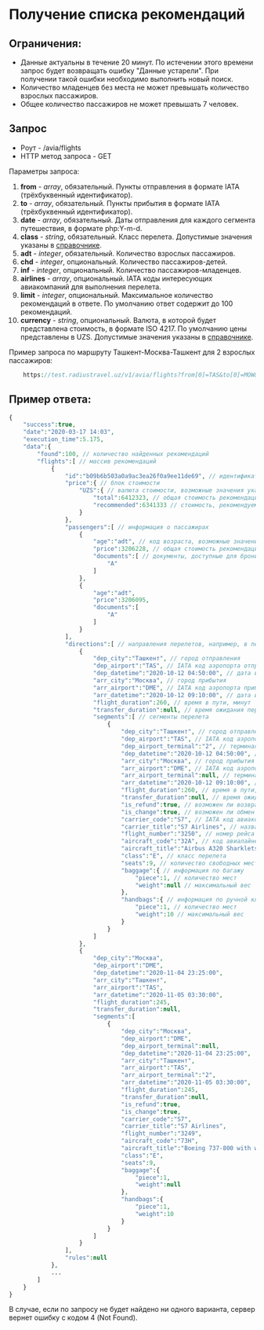 Получение списка рекомендаций
=============================

Ограничения:
------------

* Данные актуальны в течение 20 минут. По истечении этого времени запрос будет возвращать ошибку "Данные устарели". При получении такой ошибки необходимо выполнить новый поиск.
* Количество младенцев без места не может превышать количество взрослых пассажиров.
* Общее количество пассажиров не может превышать 7 человек.

Запрос
------

* Роут - /avia/flights
* HTTP метод запроса - GET

Параметры запроса:

1. **from** - *array*, обязательный. Пункты отправления в формате IATA (трёхбуквенный идентификатор).
2. **to** - *array*, обязательный. Пункты прибытия в формате IATA (трёхбуквенный идентификатор).
3. **date** - *array*, обязательный. Даты отправления для каждого сегмента путешествия, в формате php:Y-m-d.
4. **class** - *string*, обязательный. Класс перелета. Допустимые значения указаны в [справочнике](guide.md).
5. **adt** - *integer*, обязательный. Количество взрослых пассажиров.
6. **chd** - *integer*, опциональный. Количество пассажиров-детей.
7. **inf** - *integer*, опциональный. Количество пассажиров-младенцев.
8. **airlines** - *array*, опциональный. IATA коды интересующих авиакомпаний для выполнения перелета.
9. **limit** - *integer*, опциональный. Максимальное количество рекомендаций в ответе. По умолчанию ответ содержит до 100 рекомендаций.
10. **currency** - *string*, опциональный. Валюта, в которой будет представлена стоимость, в формате ISO 4217. По умолчанию цены представлены в UZS. Допустимые значения указаны в [справочнике](guide.md).

Пример запроса по маршруту Ташкент-Москва-Ташкент для 2 взрослых пассажиров:

```php
    https://test.radiustravel.uz/v1/avia/flights?from[0]=TAS&to[0]=MOW&date[0]=2020-10-12&from[1]=MOW&to[1]=TAS&date[1]=2020-11-05&adt=2&class=A&limit=50&currency=usd&token=klmnPYz52MUJPH1ZsPXw
```

Пример ответа:
--------------

```php
{
    "success":true,
    "date":"2020-03-17 14:03",
    "execution_time":5.175,
    "data":{
        "found":100, // количество найденных рекомендаций
        "flights":[ // массив рекомендаций
            {
                "id":"b09b6b503a0a9ac3ea26f0a9ee11de69", // идентификатор рекомендации, используется для бронирования
                "price":{ // блок стоимости
                    "UZS":{ // валюта стоимости, возможные значения указаны в справочнике
                        "total":6412323, // общая стоимость рекомендации
                        "recommended":6341333 // стоимость, рекомендуемая авиакомпанией
                    }
                },
                "passengers":[ // информация о пассажирах
                    {
                        "age":"adt", // код возраста, возможные значения указаны в справочнике
                        "price":3206228, // общая стоимость рекомендации для пассажира
                        "documents":[ // документы, доступные для бронирования, возможные значения указаны в справочнике
                            "A"
                        ]
                    },
                    {
                        "age":"adt",
                        "price":3206095,
                        "documents":[
                            "A"
                        ]
                    }
                ],
                "directions":[ // направления перелетов, например, в перелете Ташкент-Москва-Ташкент будет 2 направления: Ташкент-Москва и Москва-Ташкент
                    {
                        "dep_city":"Ташкент", // город отправления
                        "dep_airport":"TAS", // IATA код аэропорта отправления
                        "dep_datetime":"2020-10-12 04:50:00", // дата и время отправления по Гринвичу
                        "arr_city":"Москва", // город прибытия
                        "arr_airport":"DME", // IATA код аэропорта прибытия
                        "arr_datetime":"2020-10-12 09:10:00", // дата и время прибытия по Гринвичу
                        "flight_duration":260, // время в пути, минут
                        "transfer_duration":null, // время ожидания пересадки, минут
                        "segments":[ // сегменты перелета
                            {
                                "dep_city":"Ташкент", // город отправления
                                "dep_airport":"TAS", // IATA код аэропорта отправления
                                "dep_airport_terminal":"2", // терминал аэропорта отправления
                                "dep_datetime":"2020-10-12 04:50:00", // дата и время отправления по Гринвичу
                                "arr_city":"Москва", // город прибытия
                                "arr_airport":"DME", // IATA код аэропорта прибытия
                                "arr_airport_terminal":null, // терминал аэропорта прибытия
                                "arr_datetime":"2020-10-12 09:10:00", // дата и время прибытия по Гринвичу
                                "flight_duration":260, // время в пути, минут
                                "transfer_duration":null, // время ожидания пересадки, минут
                                "is_refund":true, // возможен ли возврат билета
                                "is_change":true, // возможен ли обмен билета
                                "carrier_code":"S7", // IATA код авиакомпании-перевозчика
                                "carrier_title":"S7 Airlines", // название авиакомпании-перевозчика
                                "flight_number":"3250", // номер рейса
                                "aircraft_code":"32A", // код авиалайнера
                                "aircraft_title":"Airbus A320 Sharklets", // название авиалайнера
                                "class":"E", // класс перелета
                                "seats":9, // количество свободных мест
                                "baggage":{ // информация по багажу
                                    "piece":1, // количество мест
                                    "weight":null // максимальный вес
                                },
                                "handbags":{ // информация по ручной клади
                                    "piece":1, // количество мест
                                    "weight":10 // максимальный вес
                                }
                            }
                        ]
                    },
                    {
                        "dep_city":"Москва",
                        "dep_airport":"DME",
                        "dep_datetime":"2020-11-04 23:25:00",
                        "arr_city":"Ташкент",
                        "arr_airport":"TAS",
                        "arr_datetime":"2020-11-05 03:30:00",
                        "flight_duration":245,
                        "transfer_duration":null,
                        "segments":[
                            {
                                "dep_city":"Москва",
                                "dep_airport":"DME",
                                "dep_airport_terminal":null,
                                "dep_datetime":"2020-11-04 23:25:00",
                                "arr_city":"Ташкент",
                                "arr_airport":"TAS",
                                "arr_airport_terminal":"2",
                                "arr_datetime":"2020-11-05 03:30:00",
                                "flight_duration":245,
                                "transfer_duration":null,
                                "is_refund":true,
                                "is_change":true,
                                "carrier_code":"S7",
                                "carrier_title":"S7 Airlines",
                                "flight_number":"3249",
                                "aircraft_code":"73H",
                                "aircraft_title":"Boeing 737-800 with winglets",
                                "class":"E",
                                "seats":9,
                                "baggage":{
                                    "piece":1,
                                    "weight":null
                                },
                                "handbags":{
                                    "piece":1,
                                    "weight":10
                                }
                            }
                        ]
                    }
                ],
                "rules":null
            },
            ...
        ]
    }
}
```

В случае, если по запросу не будет найдено ни одного варианта, сервер вернет ошибку с кодом 4 (Not Found).